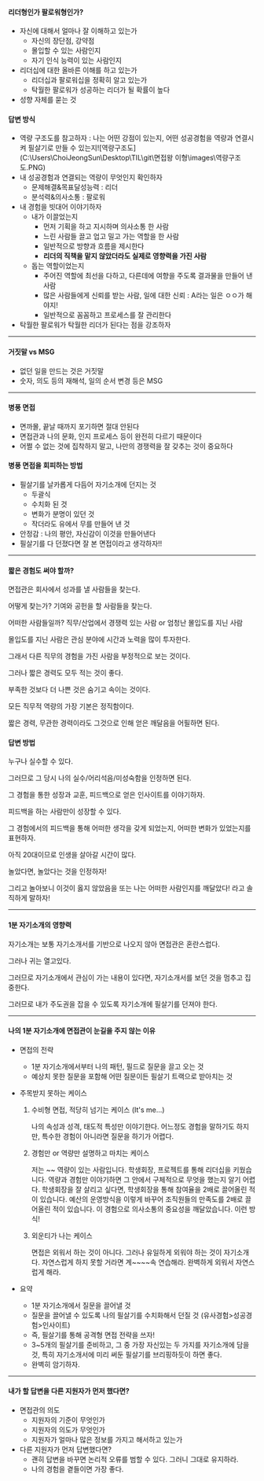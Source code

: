 #### 리더형인가 팔로워형인가?

- 자신에 대해서 얼마나 잘 이해하고 있는가
  - 자신의 장단점, 강약점
  - 몰입할 수 있는 사람인지
  - 자기 인식 능력이 있는 사람인지
- 리더십에 대한 올바른 이해를 하고 있는가
  - 리더십과 팔로워십을 정확히 알고 있는가
  - 탁월한 팔로워가 성공하는 리더가 될 확률이 높다
- 성향 자체를 묻는 것



#### 답변 방식

- 역량 구조도를 참고하자 : 나는 어떤 강점이 있는지, 어떤 성공경험을 역량과 연결시켜 필살기로 만들 수 있는지![역량구조도](C:\Users\ChoiJeongSun\Desktop\TIL\git\면접왕 이형\images\역량구조도.PNG)
- 내 성공경험과 연결되는 역량이 무엇인지 확인하자
  - 문제해결&목표달성능력 : 리더
  - 분석력&의사소통 : 팔로워
- 내 경험을 빗대어 이야기하자
  - 내가 이끌었는지
    - 먼저 기획을 하고 지시하며 의사소통 한 사람
    - 느린 사람들 끌고 업고 밀고 가는 역할을 한 사람
    - 일반적으로 방향과 흐름을 제시한다
    - **리더의 직책을 맡지 않았더라도 실제로 영향력을 가진 사람**
  - 돕는 역할이었는지
    - 주어진 역할에 최선을 다하고, 다른데에 여향을 주도록 결과물을 만들어 낸 사람
    - 많은 사람들에게 신뢰를 받는 사람, 일에 대한 신뢰 : A라는 일은 ㅇㅇ가 해야지!
    - 일반적으로 꼼꼼하고 프로세스를 잘 관리한다
- 탁월한 팔로워가 탁월한 리더가 된다는 점을 강조하자



---



#### 거짓말 vs MSG

- 없던 일을 만드는 것은 거짓말
- 숫자, 의도 등의 재해석, 일의 순서 변경 등은 MSG



---



#### 병풍 면접

- 면까몰, 끝날 때까지 포기하면 절대 안된다
- 면접관과 나의 문화, 인지 프로세스 등이 완전히 다르기 때문이다
- 어쩔 수 없는 것에 집착하지 말고, 나만의 경쟁력을 잘 갖추는 것이 중요하다



#### 병풍 면접을 회피하는 방법

- 필살기를 날카롭게 다듬어 자기소개에 던지는 것
  - 두괄식
  - 수치화 된 것
  - 변화가 분명이 있던 것
  - 작더라도 유에서 무를 만들어 낸 것
- 안정감 : 나의 평안, 자신감이 이것을 만들어낸다
- 필살기를 다 던졌다면 잘 본 면접이라고 생각하자!!



---



#### 짧은 경험도 써야 할까?

면접관은 회사에서 성과를 낼 사람들을 찾는다.

어떻게 찾는가? 기여와 공헌을 할 사람들을 찾는다.

어떠한 사람들일까? 직무/산업에서 경쟁력 있는 사람 or 엄청난 몰입도를 지닌 사람



몰입도를 지닌 사람은 관심 분야에 시간과 노력을 많이 투자한다.

그래서 다른 직무의 경험을 가진 사람을 부정적으로 보는 것이다.



그러나 짧은 경력도 모두 적는 것이 좋다.

부족한 것보다 더 나쁜 것은 숨기고 속이는 것이다.

모든 직무적 역량의 가장 기본은 정직함이다.

짧은 경력, 무관한 경력이라도 그것으로 인해 얻은 깨달음을 어필하면 된다.



#### 답변 방법

누구나 실수할 수 있다.

그러므로 그 당시 나의 실수/어리석음/미성숙함을 인정하면 된다.

그 경험을 통한 성장과 교훈, 피드백으로 얻은 인사이트를 이야기하자.

피드백을 하는 사람만이 성장할 수 있다.

그 경험에서의 피드백을 통해 어떠한 생각을 갖게 되었는지, 어떠한 변화가 있었는지를 표현하자.



아직 20대이므로 인생을 살아갈 시간이 많다.

놀았다면, 놀았다는 것을 인정하자!

그리고 놀아보니 이것이 옳지 않았음을 또는 나는 어떠한 사람인지를 깨달았다! 라고 솔직하게 말하자!



---



#### 1분 자기소개의 영향력

자기소개는 보통 자기소개서를 기반으로 나오지 않아 면접관은 혼란스럽다.

그러나 귀는 열고있다.

그러므로 자기소개에서 관심이 가는 내용이 있다면, 자기소개서를 보던 것을 멈추고 집중한다.

그러므로 내가 주도권을 잡을 수 있도록 자기소개에 필살기를 던져야 한다.



---



#### 나의 1분 자기소개에 면접관이 눈길을 주지 않는 이유

- 면접의 전략

  - 1분 자기소개에서부터 나의 패턴, 필드로 질문을 끌고 오는 것
  - 예상치 못한 질문을 포함해 어떤 질문이든 필살기 트랙으로 받아치는 것

- 주목받지 못하는 케이스

  1. 수비형 면접, 적당히 넘기는 케이스 (It's me...)

     나의 속성과 성격, 태도적 특성만 이야기한다. 어느정도 경험을 말하기도 하지만, 특수한 경험이 아니라면 질문을 하기가 어렵다.

  2. 경험만 or 역량만 설명하고 마치는 케이스

     저는 ~~ 역량이 있는 사람입니다. 학생회장, 프로젝트를 통해 리더십을 키웠습니다. 역량과 경험만 이야기하면 그 안에서 구체적으로 무엇을 했는지 알기 어렵다. 학생회장을 잘 살리고 싶다면, 학생회장을 통해 참여율을 2배로 끌어올린 적이 있습니다. 예산의 운영방식을 이렇게 바꾸어 조직원들의 만족도를 2배로 끌어올린 적이 있습니다. 이 경험으로 의사소통의 중요성을 깨달았습니다. 이런 방식!

  3. 외운티가 나는 케이스

     면접은 외워서 하는 것이 아니다. 그러나 유일하게 외워야 하는 것이 자기소개다. 자연스럽게 하지 못할 거라면 계~~~~속 연습해라. 완벽하게 외워서 자연스럽게 해라.

- 요약

  - 1분 자기소개에서 질문을 끌어낼 것
  - 질문을 끌어낼 수 있도록 나의 필살기를 수치화해서 던질 것 (유사경험>성공경험>인사이트)
  - 즉, 필살기를 통해 공격형 면접 전략을 쓰자!
  - 3~5개의 필살기를 준비하고, 그 중 가장 자신있는 두 가지를 자기소개에 담을 것, 특히 자기소개서에 미리 써둔 필살기를 브리핑하듯이 하면 좋다.
  - 완벽히 암기하자.



---



#### 내가 할 답변을 다른 지원자가 먼저 했다면?

- 면접관의 의도
  - 지원자의 기준이 무엇인가
  - 지원자의 의도가 무엇인가
  - 지원자가 얼마나 많은 정보를 가지고 해서하고 있는가
- 다른 지원자가 먼저 답변했다면?
  - 괜히 답변을 바꾸면 논리적 오류를 범할 수 있다. 그러니 그대로 유지하라.
  - 나의 경험을 곁들이면 가장 좋다.